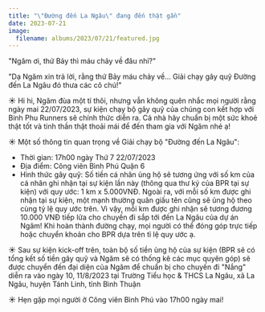 ```yaml
---
title: "\"Đường đến La Ngâu\" đang đến thật gần"
date: 2023-07-21
image:
  filename: albums/2023/07/21/featured.jpg
---
```


"Ngăm ơi, thứ Bảy thì máu chảy về đâu nhỉ?"

"Dạ Ngăm xin trả lời, rằng thứ Bảy máu chảy về... Giải chạy gây quỹ Đường đến La Ngâu đó thưa các cô chú!"

☀️ Hi hi, Ngăm đùa một tí thôi, nhưng vẫn không quên nhắc mọi người rằng ngày mai 22/07/2023, sự kiện chạy bộ gây quỹ của chúng con kết hợp với Binh Phu Runners sẽ chính thức diễn ra. Cả nhà hãy chuẩn bị một sức khoẻ thật tốt và tinh thần thật thoải mái để đến tham gia với Ngăm nhé ạ!

☀️ Một số thông tin quan trọng về Giải chạy bộ "Đường đến La Ngâu":
- Thời gian: 17h00 ngày Thứ 7 22/07/2023
- Địa điểm: Công viên Bình Phú Quận 6
- Hình thức gây quỹ: Số tiền cá nhân ủng hộ sẽ tương ứng với số km của cá nhân ghi nhận tại sự kiện lần này (thông qua thư ký của BPR tại sự kiện) với quy ước: 1 km x 5.000VNĐ. Ngoài ra, với mỗi số km được ghi nhận tại sự kiện, một mạnh thường quân giấu tên cũng sẽ ủng hộ theo cùng tỷ lệ quy ước trên. Vì vậy, mỗi km được ghi nhận sẽ tương đương 10.000 VNĐ tiếp lửa cho chuyến đi sắp tới đến La Ngâu của dự án Ngăm! Khi hoàn thành đường chạy, mọi người có thể đóng góp trực tiếp hoặc chuyển khoản cho BPR dựa trên tỉ lệ quy ước ạ.

☀️ Sau sự kiện kick-off trên, toàn bộ số tiền ủng hộ của sự kiện (BPR sẽ có tổng kết số tiền gây quỹ và Ngăm sẽ có thống kê các mục quyên góp) sẽ được chuyển đến đại diện của Ngăm để chuẩn bị cho chuyến đi "Nắng" diễn ra vào ngày 10, 11/8/2023 tại Trường Tiểu học & THCS La Ngâu, xã La Ngâu, huyện Tánh Linh, tỉnh Bình Thuận

☀️ Hẹn gặp mọi người ở Công viên Bình Phú vào 17h00 ngày mai!
